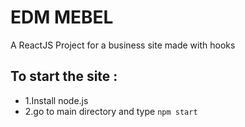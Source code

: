 # EDM MEBEL

A ReactJS Project for a business site made with hooks

## To start the site :
 - 1.Install node.js
 - 2.go to main directory and type `npm start`
